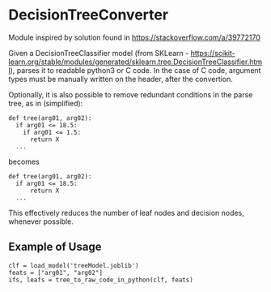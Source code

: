 # DecisionTreeConverter

Module inspired by solution found in https://stackoverflow.com/a/39772170

Given a DecisionTreeClassifier model (from SKLearn - https://scikit-learn.org/stable/modules/generated/sklearn.tree.DecisionTreeClassifier.html), parses it to readable python3 or C code. In the case of C code, argument types must be manually written on the header, after the convertion.

Optionally, it is also possible to remove redundant conditions in the parse tree, as in (simplified):

```
def tree(arg01, arg02):
  if arg01 <= 18.5:
    if arg01 <= 1.5:
      return X
  ...
```

becomes

```
def tree(arg01, arg02):
  if arg01 <= 18.5:
      return X
  ...
```

This effectively reduces the number of leaf nodes and decision nodes, whenever possible.

## Example of Usage

```
clf = load_model('treeModel.joblib')
feats = ["arg01", "arg02"]
ifs, leafs = tree_to_raw_code_in_python(clf, feats)
```
